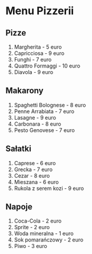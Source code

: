 # Menu Pizzerii

## Pizze

1. Margherita - 5 euro
2. Capricciosa - 9 euro
3. Funghi - 7 euro
4. Quattro Formaggi - 10 euro
5. Diavola - 9 euro

## Makarony

1. Spaghetti Bolognese - 8 euro
2. Penne Arrabiata - 7 euro
3. Lasagne - 9 euro
4. Carbonara - 8 euro
5. Pesto Genovese - 7 euro

## Sałatki

1. Caprese - 6 euro
2. Grecka - 7 euro
3. Cezar - 8 euro
4. Mieszana - 6 euro
5. Rukola z serem kozi - 9 euro

## Napoje

1. Coca-Cola - 2 euro
2. Sprite - 2 euro
3. Woda mineralna - 1 euro
4. Sok pomarańczowy - 2 euro
5. Piwo - 3 euro